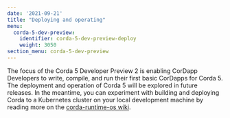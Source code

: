 ```yaml
---
date: '2021-09-21'
title: "Deploying and operating"
menu:
  corda-5-dev-preview:
    identifier: corda-5-dev-preview-deploy
    weight: 3050
section_menu: corda-5-dev-preview
---
```

The focus of the Corda 5 Developer Preview 2 is enabling CorDapp Developers to write, compile, and run their first basic CorDapps for Corda 5.
The deployment and operation of Corda 5 will be explored in future releases. In the meantime, you can experiment with building and deploying Corda to a Kubernetes cluster on your local development machine by reading more on the [corda-runtime-os wiki](https://github.com/corda/corda-runtime-os/wiki/Local-development-with-Kubernetes).
